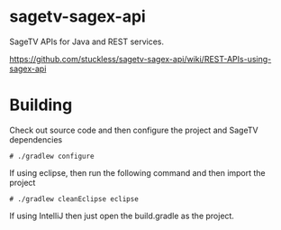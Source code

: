 # sagetv-sagex-api

SageTV APIs for Java and REST services.

https://github.com/stuckless/sagetv-sagex-api/wiki/REST-APIs-using-sagex-api

# Building
Check out source code and then configure the project and SageTV dependencies

```# ./gradlew configure```

If using eclipse, then run the following command and then import the project

```# ./gradlew cleanEclipse eclipse ```

If using IntelliJ then just open the build.gradle as the project.

